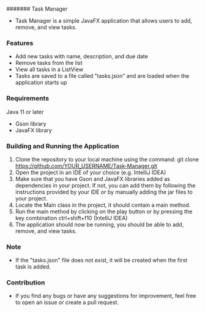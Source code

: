 ####### Task Manager
- Task Manager is a simple JavaFX application that allows users to add, remove, and view tasks.

### Features

- Add new tasks with name, description, and due date
- Remove tasks from the list
- View all tasks in a ListView
- Tasks are saved to a file called "tasks.json" and are loaded when the application starts up
### Requirements
Java 11 or later
- Gson library
- JavaFX library
### Building and Running the Application
1. Clone the repository to your local machine using the command: 
git clone https://github.com/YOUR_USERNAME/Task-Manager.git
2. Open the project in an IDE of your choice (e.g. IntelliJ IDEA)
3. Make sure that you have Gson and JavaFX libraries added as dependencies in your project. If not, you can add them by following the instructions provided by your IDE or by manually adding the jar files to your project.
4. Locate the Main class in the project, it should contain a main method.
5. Run the main method by clicking on the play button or by pressing the key combination ctrl+shift+f10 (IntelliJ IDEA)
6. The application should now be running, you should be able to add, remove, and view tasks.
### Note
- If the "tasks.json" file does not exist, it will be created when the first task is added.
### Contribution
- If you find any bugs or have any suggestions for improvement, feel free to open an issue or create a pull request.

